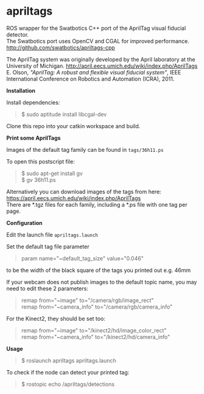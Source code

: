 apriltags
=========

ROS wrapper for the Swatbotics C++ port of the AprilTag visual
fiducial detector.  
The Swatbotics port uses OpenCV and CGAL for improved performance.  
http://github.com/swatbotics/apriltags-cpp

The AprilTag system was originally developed by the April laboratory at the University of Michigan.
http://april.eecs.umich.edu/wiki/index.php/AprilTags  
E. Olson, *"AprilTag: A robust and flexible visual fiducial system"*, IEEE International Conference on Robotics and Automation (ICRA), 2011.


**Installation**

Install dependencies:  
> $ sudo aptitude install libcgal-dev

Clone this repo into your catkin workspace and build.


**Print some AprilTags**

Images of the default tag family can be found in `tags/36h11.ps`

To open this postscript file:  
> $ sudo apt-get install gv  
> $ gv 36h11.ps  

Alternatively you can download images of the tags from here:  
https://april.eecs.umich.edu/wiki/index.php/AprilTags  
There are *.tgz files for each family, including a *.ps file with one tag per page.

**Configuration**

Edit the launch file `apriltags.launch`

Set the default tag file parameter  
> param name="~default_tag_size" value="0.046"  

to be the width of the black square of the tags you printed out e.g. 46mm

If your webcam does not publish images to the default topic name, you may need to edit these 2 parameters:  
> remap from="~image" to="/camera/rgb/image_rect"  
> remap from="~camera_info" to="/camera/rgb/camera_info"  

For the Kinect2, they should be set too:  
> remap from="~image" to="/kinect2/hd/image_color_rect"  
> remap from="~camera_info" to="/kinect2/hd/camera_info"  

**Usage**

> $ roslaunch apriltags apriltags.launch  

To check if the node can detect your printed tag:  
> $ rostopic echo /apriltags/detections  

